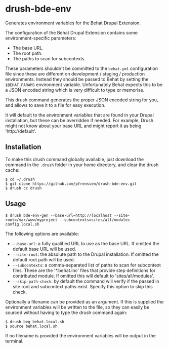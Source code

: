 # drush-bde-env

Generates environment variables for the Behat Drupal Extension.

The configuration of the Behat Drupal Extension contains some
environment-specific parameters:

- The base URL.
- The root path.
- The paths to scan for subcontexts.

These parameters shouldn't be committed to the ``behat.yml`` configuration file
since these are different on development / staging / production environments.
Instead they should be passed to Behat by setting the ``$BEHAT_PARAMS``
environment variable. Unfortunately Behat expects this to be a JSON encoded
string which is very difficult to type or memorise.

This drush command generates the proper JSON encoded string for you, and allows
to save it to a file for easy execution.

It will default to the environment variables that are found in your Drupal
installation, but these can be overridden if needed. For example, Drush might
not know about your base URL and might report it as being 'http://default'.

## Installation

To make this drush command globally available, just download the command in
the ``.drush`` folder in your home directory, and clear the drush cache:

    $ cd ~/.drush
    $ git clone https://github.com/pfrenssen/drush-bde-env.git
    $ drush cc drush

## Usage

    $ drush bde-env-gen --base-url=http://localhost --site-root=/var/www/myproject --subcontexts=sites/all/modules config.local.sh

The following options are available:
- ``--base-url``: a fully qualified URL to use as the base URL. If omitted the
  default base URL will be used.
- ``--site-root``: the absolute path to the Drupal installation. If omitted the
  default root path will be used.
- ``--subcontexts``: a comma-separated list of paths to scan for subcontext
  files. These are the '*.behat.inc' files that provide step definitions for
  contributed module. If omitted this will default to 'sites/all/modules'.
- ``--skip-path-check``: by default the command will verify if the passed in
  site root and subcontext paths exist. Specify this option to skip this check.

Optionally a filename can be provided as an argument. If this is supplied the
environment variables will be written to the file, so they can easily be sourced
without having to type the drush command again:

    $ drush beg behat.local.sh
    $ source behat.local.sh

If no filename is provided the environment variables will be output in the
terminal.
